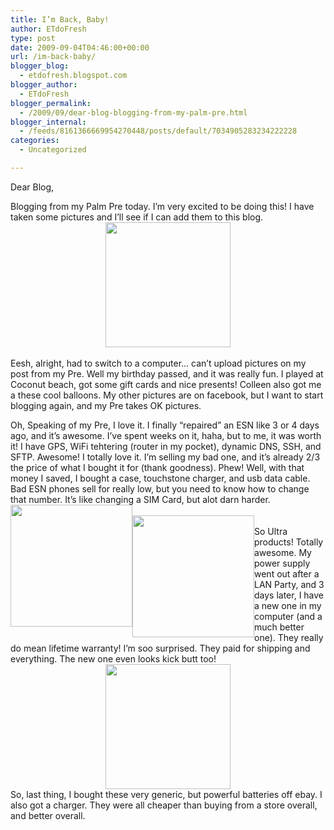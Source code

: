 ```yaml
---
title: I’m Back, Baby!
author: ETdoFresh
type: post
date: 2009-09-04T04:46:00+00:00
url: /im-back-baby/
blogger_blog:
  - etdofresh.blogspot.com
blogger_author:
  - ETdoFresh
blogger_permalink:
  - /2009/09/dear-blog-blogging-from-my-palm-pre.html
blogger_internal:
  - /feeds/8161366669954270448/posts/default/7034905283234222228
categories:
  - Uncategorized

---
```

Dear Blog,

Blogging from my Palm Pre today. I&#8217;m very excited to be doing this! I have taken some pictures and I&#8217;ll see if I can add them to this blog.  
[<img style="display:block; margin:0px auto; text-align:center;cursor:pointer; cursor:hand;width: 200px;" src="http://2.bp.blogspot.com/_yEPuIWl8ybE/SqC4Eo9FmiI/AAAAAAAAAdg/2z_FhWmQTVU/s400/CIMG0021.jpg" border="0" alt="" id="BLOGGER_PHOTO_ID_5377500344932997666" />][1]  
Eesh, alright, had to switch to a computer&#8230; can&#8217;t upload pictures on my post from my Pre. Well my birthday passed, and it was really fun. I played at Coconut beach, got some gift cards and nice presents! Colleen also got me a these cool balloons. My other pictures are on facebook, but I want to start blogging again, and my Pre takes OK pictures.

Oh, Speaking of my Pre, I love it. I finally &#8220;repaired&#8221; an ESN like 3 or 4 days ago, and it&#8217;s awesome. I&#8217;ve spent weeks on it, haha, but to me, it was worth it! I have GPS, WiFi tehtering (router in my pocket), dynamic DNS, SSH, and SFTP. Awesome! I totally love it. I&#8217;m selling my bad one, and it&#8217;s already 2/3 the price of what I bought it for (thank goodness). Phew! Well, with that money I saved, I bought a case, touchstone charger, and usb data cable. Bad ESN phones sell for really low, but you need to know how to change that number. It&#8217;s like changing a SIM Card, but alot darn harder.  
[<img style="display:block; float:left; margin:0px auto; text-align:center;cursor:pointer; cursor:hand;width: 195px;" src="http://4.bp.blogspot.com/_yEPuIWl8ybE/SqC4D7eeMPI/AAAAAAAAAdY/-ci_HwkFgN4/s400/CIMG0009.jpg" border="0" alt="" id="BLOGGER_PHOTO_ID_5377500332724990194" />][2]  
[<img style="display:block; float:left; margin:0px auto; text-align:center;cursor:pointer; cursor:hand;width: 195px;" src="http://3.bp.blogspot.com/_yEPuIWl8ybE/SqC4DdCzV9I/AAAAAAAAAdQ/S7TsyaNhKMA/s400/CIMG0006.jpg" border="0" alt="" id="BLOGGER_PHOTO_ID_5377500324555872210" />][3]  
So Ultra products! Totally awesome. My power supply went out after a LAN Party, and 3 days later, I have a new one in my computer (and a much better one). They really do mean lifetime warranty! I&#8217;m soo surprised. They paid for shipping and everything. The new one even looks kick butt too!  
[<img style="display:block; margin:0px auto; text-align:center;cursor:pointer; cursor:hand;width: 200px;" src="http://2.bp.blogspot.com/_yEPuIWl8ybE/SqC4FJ7DqsI/AAAAAAAAAdo/y_QuOQyT_c4/s400/CIMG0025.jpg" border="0" alt="" id="BLOGGER_PHOTO_ID_5377500353782852290" />][4]So, last thing, I bought these very generic, but powerful batteries off ebay. I also got a charger. They were all cheaper than buying from a store overall, and better overall.

 [1]: http://2.bp.blogspot.com/_yEPuIWl8ybE/SqC4Eo9FmiI/AAAAAAAAAdg/2z_FhWmQTVU/s1600/CIMG0021.jpg
 [2]: http://4.bp.blogspot.com/_yEPuIWl8ybE/SqC4D7eeMPI/AAAAAAAAAdY/-ci_HwkFgN4/s1600/CIMG0009.jpg
 [3]: http://3.bp.blogspot.com/_yEPuIWl8ybE/SqC4DdCzV9I/AAAAAAAAAdQ/S7TsyaNhKMA/s1600/CIMG0006.jpg
 [4]: http://2.bp.blogspot.com/_yEPuIWl8ybE/SqC4FJ7DqsI/AAAAAAAAAdo/y_QuOQyT_c4/s1600/CIMG0025.jpg